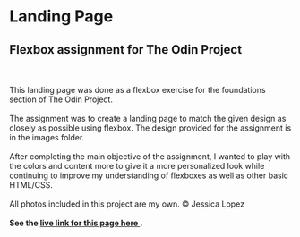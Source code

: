 # Landing Page
## Flexbox assignment for The Odin Project
<br>
<br>
This landing page was done as a flexbox exercise for the foundations section of The Odin Project.
<br>
<br>
The assignment was to create a landing page to match the given design as closely as possible using
flexbox. The design provided for the assignment is in the images folder.
<br>
<br>
After completing the main objective of the assignment, I wanted to play with the colors and content more
to give it a more personalized look while continuing to improve my understanding of flexboxes as well as other basic
HTML/CSS.
<br>
<br>
All photos included in this project are my own.  © Jessica Lopez
<br>
<br>
<strong> See the <a href="https://jlopez-w.github.io/landing-page/"> live link for this page here </a>. </strong>

